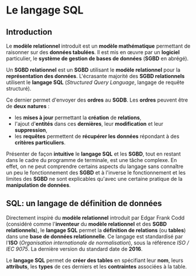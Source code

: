 # Le langage SQL

## Introduction

Le **modèle relationnel** introduit est un **modèle mathématique** permettant de raisonner sur des **données tabulées**. Il est mis en œuvre par un **logiciel** particulier, le **système de gestion de bases de données** (**SGBD** en abrégé).

Un **SGBD relationnel** est un **SGBD** utilisant le **modèle relationnel** pour la **représentation des données**. L'écrasante majorité des **SGBD relationnels** utilisent le **langage SQL** (*Structured Query Language*, langage de requête structuré).

Ce dernier permet d'envoyer des **ordres** au **SGDB**. Les **ordres** peuvent être de **deux natures** :

- les **mises à jour** permettant la **création** de **relations**,
- l'ajout d'**entités** dans ces **dernières**, leur **modification** et leur **suppression**,
- les **requêtes** permettent de **récupérer les données** répondant à des **critères particuliers**.

Présenter de façon **intuitive** le **langage SQL** et les **SGBD**, tout en restant dans le cadre du programme de terminale, est une tâche complexe. En effet, on ne peut comprendre certains aspects du langage sans connaître un peu le fonctionnement des **SGBD** et à l'inverse le fonctionnement et les limites des **SGBD** ne sont explicables qu'avec une certaine pratique de la **manipulation de données**.

## SQL: un langage de définition de données

Directement inspiré du **modèle relationnel** introduit par Edgar Frank Codd (considéré comme l'**inventeur** du **modèle relationnel** et des **SGBD relationnels**), le **langage SQL** permet la **définition de relations** (ou **tables**) dans une **base de données relationnelle**. Ce langage est standardisé par l'**ISO** (*Organisation internationale de normalisation*), sous la référence *ISO / IEC 9075*. La dernière version du standard date de **2016**.

Le **langage SQL** permet de **créer des tables** en spécifiant leur **nom**, leurs **attributs**, les **types** de ces derniers et les **contraintes** associées à la table. 